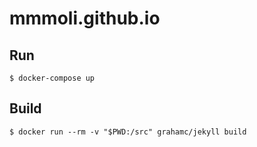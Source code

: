 # mmmoli.github.io

## Run

    $ docker-compose up

## Build

    $ docker run --rm -v "$PWD:/src" grahamc/jekyll build
